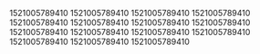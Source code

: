 1521005789410
1521005789410
1521005789410
1521005789410
1521005789410
1521005789410
1521005789410
1521005789410
1521005789410
1521005789410
1521005789410
1521005789410
1521005789410
1521005789410
1521005789410